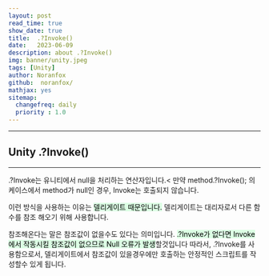 ```yaml
---
layout: post
read_time: true
show_date: true
title:  .?Invoke()
date:   2023-06-09
description: about .?Invoke()
img: banner/unity.jpeg
tags: [Unity]
author: Noranfox
github:  noranfox/
mathjax: yes
sitemap:
  changefreq: daily
  priority : 1.0
---
```


---
## Unity .?Invoke()
---



.?Invoke는 유니티에서 null을 처리하는 연산자입니다.<
만약 method.?Invoke(); 의 케이스에서 method가 null인 경우,
Invoke는 호출되지 않습니다.

이런 방식을 사용하는 이유는 <mark style='background-color: #dcffe4'>델리게이트 때문입니다.</mark>
델리게이트는 대리자로서 다른 함수를 참조 해오기 위해 사용합니다.


참조해온다는 말은 참조값이 없을수도 있다는 의미입니다.
<mark style='background-color: #dcffe4'>.?Invoke가 없다면 Invoke에서 작동시킬 참조값이 없으므로 Null 오류가 발생</mark>할것입니다
따라서, .?Invoke를 사용함으로서, 델리게이트에서 참조값이 있을경우에만 호출하는
안정적인 스크립트를 작성할수 있게 됩니다.
